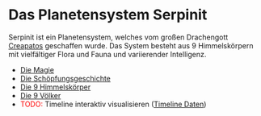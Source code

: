 # Das Planetensystem Serpinit

Serpinit ist ein Planetensystem, welches vom großen Drachengott [Creapatos](/content/Allgemein/Schoepfungsgeschichte.md#creapatos) geschaffen wurde.
Das System besteht aus 9 Himmelskörpern mit vielfältiger Flora und Fauna und variierender Intelligenz.

- [Die Magie](/content/Allgemein/Magie/index.md)
- [Die Schöpfungsgeschichte](/content/Allgemein/Schoepfungsgeschichte.md)
- [Die 9 Himmelskörper](/content/Himmelskoerper/index.md)
- [Die 9 Völker](/content/Voelker/index.md)
- <span style="color: red;">TODO: </span> Timeline interaktiv visualisieren ([Timeline Daten](../timeline/Geschichte.timeline))